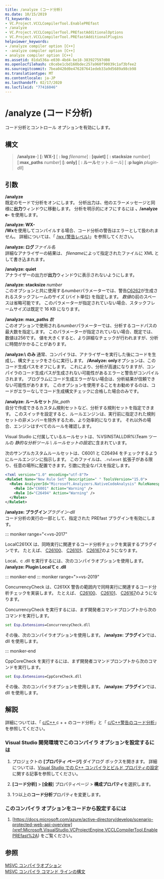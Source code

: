 ```yaml
---
title: /analyze (コード分析)
ms.date: 10/15/2019
f1_keywords:
- VC.Project.VCCLCompilerTool.EnablePREfast
- /analyze
- VC.Project.VCCLCompilerTool.PREfastAdditionalOptions
- VC.Project.VCCLCompilerTool.PREfastAdditionalPlugins
helpviewer_keywords:
- /analyze compiler option [C++]
- -analyze compiler option [C++]
- analyze compiler option [C++]
ms.assetid: 81da536a-e030-4bd4-be18-383927597d08
ms.openlocfilehash: c0cebe1cbd160bdec257a960f90039c1af3bfee2
ms.sourcegitcommit: 7bea0420d0e476287641edeb33a9d5689a98cb98
ms.translationtype: MT
ms.contentlocale: ja-JP
ms.lasthandoff: 02/17/2020
ms.locfileid: "77416046"
---
```

# <a name="analyze-code-analysis"></a>/analyze (コード分析)

コード分析とコントロール オプションを有効にします。

## <a name="syntax"></a>構文

> **/analyze**-] **[: WX-]** [ **: log** *filename*] : **[quiet]** [ **: stacksize** *number*] [:**max_paths** *number*] **[: only]** [ **: ルール**セット*ルール*] [ **:p lugin** *plugin-dll*]

## <a name="arguments"></a>引数

**/analyze**\
既定のモードで分析をオンにします。 分析出力は、他のエラーメッセージと同様に**出力**ウィンドウに移動します。 分析を明示的にオフにするには **、/analyze e-** を使用します。

**/analyze: WX-** \
**/Wx**を使用してコンパイルする場合、コード分析の警告はエラーとして扱われません。 詳細については、「 [/wx (警告レベル)](compiler-option-warning-level.md)」を参照してください。

**/analyze: ログ***ファイル名*\
詳細なアナライザーの結果は、 *filename*によって指定されたファイルに XML として書き込まれます。

**/analyze: quiet**\
アナライザーの出力が**出力**ウィンドウに表示されないようにします。

**/analyze: stacksize** *number*\
このオプションと共に使用する*number*パラメーターでは、警告[C6262](/cpp/code-quality/c6262)が生成されるスタックフレームのサイズ (バイト単位) を指定します。 *数値*の前のスペースは省略可能です。 このパラメーターが指定されていない場合、スタックフレームサイズは既定で 16 KB になります。

**/analyze: max_paths** *数*\
このオプションで使用される*number*パラメーターでは、分析するコードパスの最大数を指定します。 このパラメーターが指定されていない場合、既定では、数値は256です。 値を大きくすると、より詳細なチェックが行われますが、分析に時間がかかることがあります。

**/analyze:\ のみ**
通常、コンパイラは、アナライザーを実行した後にコードを生成し、構文チェックをさらに実行します。 **/Analyze: only**オプションは、このコード生成パスをオフにします。 これにより、分析が高速になりますが、コンパイラのコード生成パスが生成されない可能性があるエラーと警告がコンパイルされます。 プログラムにコード生成エラーがない場合は、分析結果が信頼できない可能性があります。 このオプションを使用することをお勧めするのは、コードがエラーなしでコード生成構文チェックに合格した場合のみです。

**/analyze: ルールセット** *file_path*\
自分で作成できるカスタム規則セットなど、分析する規則セットを指定できます。 このスイッチを設定すると、ルールエンジンは、実行前に指定された規則セットの非メンバーを除外するため、より効率的になります。 それ以外の場合、エンジンはすべてのルールを確認します。

Visual Studio に付属しているルールセットは、%VSINSTALLDIR%\Team ツールの *静的な分析ツール \ ルールセットの設定*に含まれています。

次のサンプルカスタムルールセットは、C6001 と C26494 をチェックするようにルールエンジンに指示します。 このファイルは、`.ruleset` 拡張子がある限り、任意の場所に配置できます。引数に完全なパスを指定します。

```xml
<?xml version="1.0" encoding="utf-8"?>
<RuleSet Name="New Rule Set" Description=" " ToolsVersion="15.0">
  <Rules AnalyzerId="Microsoft.Analyzers.NativeCodeAnalysis" RuleNamespace="Microsoft.Rules.Native">
    <Rule Id="C6001" Action="Warning" />
    <Rule Id="C26494" Action="Warning" />
  </Rules>
</RuleSet>
```

**/analyze: プラグイン***プラグイン-dll*\
コード分析の実行の一部として、指定された PREfast プラグインを有効にします。

::: moniker range="<=vs-2017"

LocalC261XX は、同時実行に関連するコード分析チェックを実装するプラグインです。 たとえば、 [C26100](/cpp/code-quality/c26100)、 [C26101](/cpp/code-quality/c26101)、 [C26167](/cpp/code-quality/c26167)のようになります。

Local、c .dll を実行するには、次のコンパイラオプションを使用します。 **/analyze: Plugin Localて c .dll**

::: moniker-end
::: moniker range=">=vs-2019"

ConcurrencyCheck は、C261XX 警告の範囲内で同時実行に関連するコード分析チェックを実装します。 たとえば、 [C26100](/cpp/code-quality/c26100)、 [C26101](/cpp/code-quality/c26101)、 [C26167](/cpp/code-quality/c26167)のようになります。

ConcurrencyCheck を実行するには、まず開発者コマンドプロンプトから次のコマンドを実行します。

```cmd
set Esp.Extensions=ConcurrencyCheck.dll
```

その後、次のコンパイラオプションを使用します。 **/analyze: プラグイン**では、dll を使用します。

::: moniker-end

CppCoreCheck を実行するには、まず開発者コマンドプロンプトから次のコマンドを実行します。

```cmd
set Esp.Extensions=CppCoreCheck.dll
```

その後、次のコンパイラオプションを使用します。 **/analyze: プラグイン**では、dll を使用します。

## <a name="remarks"></a>解説

詳細については、「 [c/C++ ](/cpp/code-quality/code-analysis-for-c-cpp-overview) c + + のコード分析」と「 [c/C++警告のコード分析](/cpp/code-quality/code-analysis-for-c-cpp-warnings)」を参照してください。

### <a name="to-set-this-compiler-option-in-the-visual-studio-development-environment"></a>Visual Studio 開発環境でこのコンパイラ オプションを設定するには

1. プロジェクトの **[プロパティ ページ]** ダイアログ ボックスを開きます。 詳細については、[Visual Studio での C++ コンパイラとビルド プロパティの設定](../working-with-project-properties.md)に関する記事を参照してください。

1. **[コード分析]**  >  **[全般**] プロパティページ > **構成プロパティ**を選択します。

1. 1つ以上の**コード分析**プロパティを変更します。

### <a name="to-set-this-compiler-option-programmatically"></a>このコンパイラ オプションをコードから設定するには

1. [https://docs.microsoft.com/azure/active-directory/develop/scenario-protected-web-api-overview](<xref:Microsoft.VisualStudio.VCProjectEngine.VCCLCompilerTool.EnablePREfast%2A>) をご覧ください。

## <a name="see-also"></a>参照

[MSVC コンパイラオプション](compiler-options.md)\
[MSVC コンパイラ コマンド ラインの構文](compiler-command-line-syntax.md)
